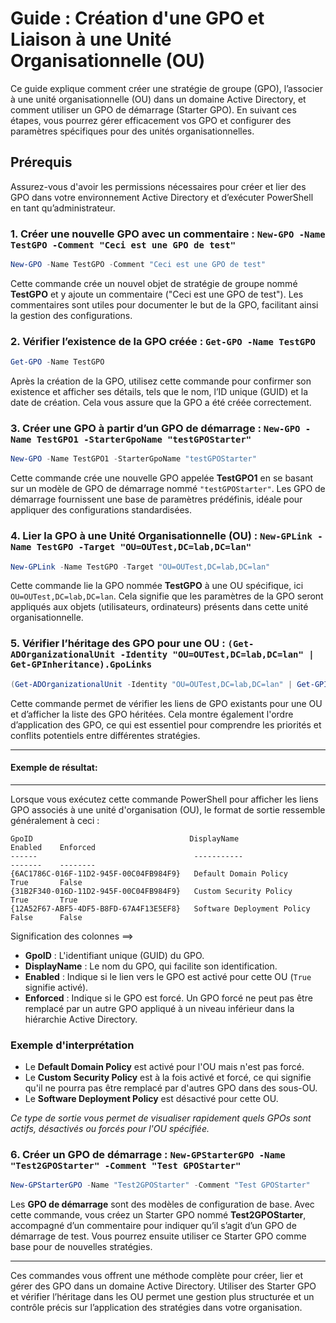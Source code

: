 # Guide : Création d'une GPO et Liaison à une Unité Organisationnelle (OU)

Ce guide explique comment créer une stratégie de groupe (GPO), l’associer à une unité organisationnelle (OU) dans un domaine Active Directory, et comment utiliser un GPO de démarrage (Starter GPO). En suivant ces étapes, vous pourrez gérer efficacement vos GPO et configurer des paramètres spécifiques pour des unités organisationnelles.

## Prérequis
Assurez-vous d'avoir les permissions nécessaires pour créer et lier des GPO dans votre environnement Active Directory et d’exécuter PowerShell en tant qu’administrateur.

### 1. Créer une nouvelle GPO avec un commentaire : `New-GPO -Name TestGPO -Comment "Ceci est une GPO de test"`

```powershell
New-GPO -Name TestGPO -Comment "Ceci est une GPO de test"
```

Cette commande crée un nouvel objet de stratégie de groupe nommé **TestGPO** et y ajoute un commentaire ("Ceci est une GPO de test"). Les commentaires sont utiles pour documenter le but de la GPO, facilitant ainsi la gestion des configurations.

### 2. Vérifier l’existence de la GPO créée : `Get-GPO -Name TestGPO`

```powershell
Get-GPO -Name TestGPO
```

Après la création de la GPO, utilisez cette commande pour confirmer son existence et afficher ses détails, tels que le nom, l’ID unique (GUID) et la date de création. Cela vous assure que la GPO a été créée correctement.

### 3. Créer une GPO à partir d’un GPO de démarrage : `New-GPO -Name TestGPO1 -StarterGpoName "testGPOStarter"`

```powershell
New-GPO -Name TestGPO1 -StarterGpoName "testGPOStarter"
```

Cette commande crée une nouvelle GPO appelée **TestGPO1** en se basant sur un modèle de GPO de démarrage nommé `"testGPOStarter"`. Les GPO de démarrage fournissent une base de paramètres prédéfinis, idéale pour appliquer des configurations standardisées.

### 4. Lier la GPO à une Unité Organisationnelle (OU) : `New-GPLink -Name TestGPO -Target "OU=OUTest,DC=lab,DC=lan"`

```powershell
New-GPLink -Name TestGPO -Target "OU=OUTest,DC=lab,DC=lan"
```

Cette commande lie la GPO nommée **TestGPO** à une OU spécifique, ici `OU=OUTest,DC=lab,DC=lan`. Cela signifie que les paramètres de la GPO seront appliqués aux objets (utilisateurs, ordinateurs) présents dans cette unité organisationnelle.

### 5. Vérifier l’héritage des GPO pour une OU : `(Get-ADOrganizationalUnit -Identity "OU=OUTest,DC=lab,DC=lan" | Get-GPInheritance).GpoLinks`

```powershell
(Get-ADOrganizationalUnit -Identity "OU=OUTest,DC=lab,DC=lan" | Get-GPInheritance).GpoLinks
```

Cette commande permet de vérifier les liens de GPO existants pour une OU et d’afficher la liste des GPO héritées. Cela montre également l'ordre d’application des GPO, ce qui est essentiel pour comprendre les priorités et conflits potentiels entre différentes stratégies.

-----------
#### Exemple de résultat:
-----------

Lorsque vous exécutez cette commande PowerShell pour afficher les liens GPO associés à une unité d'organisation (OU), le format de sortie ressemble généralement à ceci :

```plaintext
GpoID                                   DisplayName                  Enabled    Enforced
------                                   -----------                  -------    --------
{6AC1786C-016F-11D2-945F-00C04FB984F9}   Default Domain Policy        True       False
{31B2F340-016D-11D2-945F-00C04FB984F9}   Custom Security Policy       True       True
{12A52F67-ABF5-4DF5-B8FD-67A4F13E5EF8}   Software Deployment Policy   False      False
```

 Signification des  colonnes ==>

- **GpoID** : L'identifiant unique (GUID) du GPO.
- **DisplayName** : Le nom du GPO, qui facilite son identification.
- **Enabled** : Indique si le lien vers le GPO est activé pour cette OU (`True` signifie activé).
- **Enforced** : Indique si le GPO est forcé. Un GPO forcé ne peut pas être remplacé par un autre GPO appliqué à un niveau inférieur dans la hiérarchie Active Directory.

### Exemple d'interprétation

- Le **Default Domain Policy** est activé pour l'OU mais n'est pas forcé.
- Le **Custom Security Policy** est à la fois activé et forcé, ce qui signifie qu'il ne pourra pas être remplacé par d'autres GPO dans des sous-OU.
- Le **Software Deployment Policy** est désactivé pour cette OU.

*Ce type de sortie vous permet de visualiser rapidement quels GPOs sont actifs, désactivés ou forcés pour l'OU spécifiée.*


### 6. Créer un GPO de démarrage : `New-GPStarterGPO -Name "Test2GPOStarter" -Comment "Test GPOStarter"`

```powershell
New-GPStarterGPO -Name "Test2GPOStarter" -Comment "Test GPOStarter"
```

Les **GPO de démarrage** sont des modèles de configuration de base. Avec cette commande, vous créez un Starter GPO nommé **Test2GPOStarter**, accompagné d’un commentaire pour indiquer qu’il s’agit d’un GPO de démarrage de test. Vous pourrez ensuite utiliser ce Starter GPO comme base pour de nouvelles stratégies.

---

Ces commandes vous offrent une méthode complète pour créer, lier et gérer des GPO dans un domaine Active Directory. Utiliser des Starter GPO et vérifier l’héritage dans les OU permet une gestion plus structurée et un contrôle précis sur l’application des stratégies dans votre organisation.
